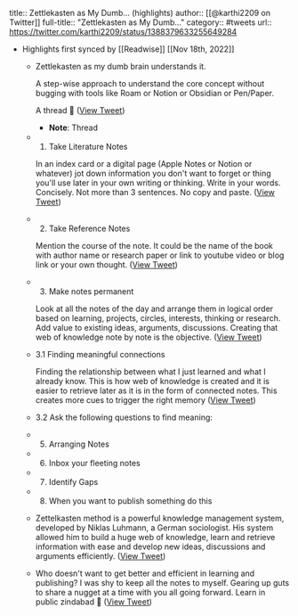 title:: Zettlekasten as My Dumb... (highlights)
author:: [[@karthi2209 on Twitter]]
full-title:: "Zettlekasten as My Dumb..."
category:: #tweets
url:: https://twitter.com/karthi2209/status/1388379633255649284

- Highlights first synced by [[Readwise]] [[Nov 18th, 2022]]
	- Zettlekasten as my dumb brain understands it.
	  
	  A step-wise approach to understand the core concept without bugging with tools like Roam or Notion or Obsidian or Pen/Paper. 
	  
	  A thread 🧵 ([View Tweet](https://twitter.com/karthi2209/status/1388379624082714625))
		- **Note**: Thread
	- 1. Take Literature Notes
	  
	  In an index card or a digital page (Apple Notes or Notion or whatever) jot down information you don't want to forget or thing you'll use later in your own writing or thinking. Write in your words. Concisely. Not more than 3 sentences. No copy and paste. ([View Tweet](https://twitter.com/karthi2209/status/1388379624929890304))
	- 2. Take Reference Notes
	  
	  Mention the course of the note. It could be the name of the book with author name or research paper or link to youtube video or blog link or your own thought. ([View Tweet](https://twitter.com/karthi2209/status/1388379625676492800))
	- 3. Make notes permanent
	  
	  Look at all the notes of the day and arrange them in logical order based on learning, projects, circles, interests, thinking or research. Add value to existing ideas, arguments, discussions. Creating that web of knowledge note by note is the objective. ([View Tweet](https://twitter.com/karthi2209/status/1388379626460876804))
	- 3.1 Finding meaningful connections
	  
	  Finding the relationship between what I just learned and what I already know. This is how web of knowledge is created and it is easier to retrieve later as it is in the form of connected notes. This creates more cues to trigger the right memory ([View Tweet](https://twitter.com/karthi2209/status/1388379627190689792))
	- 3.2 Ask the following questions to find meaning:
	- 5. Arranging Notes
	- 6. Inbox your fleeting notes
	- 7. Identify Gaps
	- 8. When you want to publish something do this
	- Zettelkasten method is a powerful knowledge management system, developed by Niklas Luhmann, a German sociologist. His system allowed him to build a huge web of knowledge, learn and retrieve information with ease and develop new ideas, discussions and arguments efficiently. ([View Tweet](https://twitter.com/karthi2209/status/1388379632379088901))
	- Who doesn't want to get better and efficient in learning and publishing? I was shy to keep all the notes to myself. Gearing up guts to share a nugget at a time with you all going forward. Learn in public zindabad 🎉 ([View Tweet](https://twitter.com/karthi2209/status/1388379633255649284))